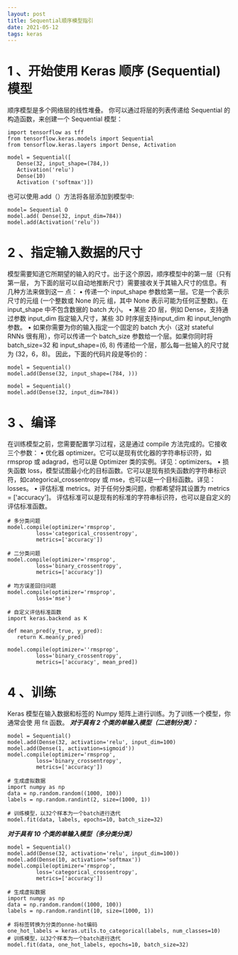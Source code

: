 ```yaml
---
layout: post
title: Sequential顺序模型指引
date: 2021-05-12 
tags: keras   
---
```


# 1 、开始使用 Keras 顺序 (Sequential) 模型
顺序模型是多个网络层的线性堆叠。 你可以通过将层的列表传递给 Sequential 的构造函数，来创建一个 Sequential 模型：
```
import tensorflow as tff
from tensorflow.keras.models import Sequential
from tensorflow.keras.layers import Dense, Activation

model = Sequential([
   Dense(32, input_shape=(784,))
   Activation('relu')
   Dense(10)
   Activation ('softmax')])
```

也可以使用.add（）方法将各层添加到模型中:
```
model= Sequential O
model.add( Dense(32, input_dim=784))
model.add(Activation('relu'))
```

# 2 、指定输入数据的尺寸
模型需要知道它所期望的输入的尺寸。出于这个原因，顺序模型中的第一层（只有第一层， 为下面的层可以自动地推断尺寸）需要接收关于其输入尺寸的信息。有几种方法来做到这一 点： 
• 传递一个 input_shape 参数给第一层。它是一个表示尺寸的元组 (一个整数或 None 的元 组，其中 None 表示可能为任何正整数)。在input_shape 中不包含数据的 batch 大小。 
• 某些 2D 层，例如 Dense，支持通过参数 input_dim 指定输入尺寸，某些 3D 时序层支持input_dim 和 input_length 参数。 
• 如果你需要为你的输入指定一个固定的 batch 大小（这对 stateful RNNs 很有用），你可以传递一个 batch_size 参数给一个层。如果你同时将 batch_size=32 和 input_shape=(6, 8) 传递给一个层，那么每一批输入的尺寸就为 (32，6，8)。 
因此，下面的代码片段是等价的： 
```
model = Sequential()
model.add(Dense(32, input_shape=(784, )))

model = Sequential()
model.add(Dense(32, input_dim=784))
```
# 3 、编译
在训练模型之前，您需要配置学习过程，这是通过 compile 方法完成的。它接收三个参数： 
• 优化器 optimizer。它可以是现有优化器的字符串标识符，如 rmsprop 或 adagrad，也可以是 Optimizer 类的实例。详见：optimizers。 
• 损失函数 loss，模型试图最小化的目标函数。它可以是现有损失函数的字符串标识符，如categorical_crossentropy 或 mse，也可以是一个目标函数。详见：losses。 
• 评估标准 metrics。对于任何分类问题，你都希望将其设置为 metrics = ['accuracy']。 
评估标准可以是现有的标准的字符串标识符，也可以是自定义的评估标准函数。
```
# 多分类问题
model.compile(optimizer='rmsprop',
         loss='categorical_crossentropy',
         metrics=['accuracy'])

# 二分类问题
model.compile(optimizer='rmsprop',
         loss='binary_crossentropy',
         metrics=['accuracy'])
         
# 均方误差回归问题
model.compile(optimizer='rmsprop',
         loss='mse')

# 自定义评估标准函数
import keras.backend as K

def mean_pred(y_true, y_pred):
   return K.mean(y_pred)
   
model.compile(optimizer=''rmsprop',
         loss='binary_crossentropy',
         metrics=['accuracy', mean_pred])
```
# 4 、训练
Keras 模型在输入数据和标签的 Numpy 矩阵上进行训练。为了训练一个模型，你通常会使 用 fit 函数。
***对于具有 2 个类的单输入模型（二进制分类）：***
```
model = Sequential()
model.add(Dense(32, activation='relu', input_dim=100)
model.add(Dense(1, activation=sigmoid'))
model.compile(optimizer='rmsprop',
         loss='binary_crossentropy',
         metrics=['accuracy'])

# 生成虚拟数据
import numpy as np
data = np.random.random((1000, 100))
labels = np.random.randint(2, size=(1000, 1))

# 训练模型，以32个样本为一个batch进行迭代
model.fit(data, labels, epochs=10, batch_size=32)
```
***对于具有 10 个类的单输入模型（多分类分类）***
```
model = Sequential()
model.add(Dense(32, activation='relu', input_dim=100))
model.add(Dense(10, activation='softmax'))
model.compile(optimizer='rmsprop',
         loss='categorical_crossentropy',
         metrics=['accuracy'])

# 生成虚拟数据
import numpy as np
data = np.random.random((1000, 100))
labels = np.random.randint(10, size=(1000, 1))

# 将标签转换为分类的onne-hot编码
one_hot_labels = keras.utils.to_categorical(labels, num_classes=10)
# 训练模型，以32个样本为一个batch进行迭代
model.fit(data, one_hot_labels, epochs=10, batch_size=32)
```
















